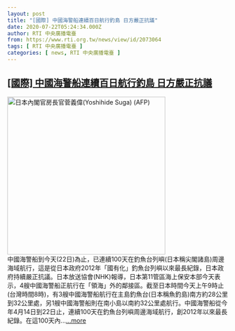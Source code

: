 ```yaml
---
layout: post
title: "[國際] 中國海警船連續百日航行釣島 日方嚴正抗議"
date: 2020-07-22T05:24:34.000Z
author: RTI 中央廣播電臺
from: https://www.rti.org.tw/news/view/id/2073064
tags: [ RTI 中央廣播電臺 ]
categories: [ news, RTI 中央廣播電臺 ]
---
```

<!--1595395474000-->
[[國際] 中國海警船連續百日航行釣島 日方嚴正抗議](https://www.rti.org.tw/news/view/id/2073064)
------

<div>
<img src="https://static.rti.org.tw/assets/thumbnails/2019/07/31/5ed55f6e9743f783156d65a4927bd156.jpg" width="360" alt="日本內閣官房長官菅義偉(Yoshihide Suga) (AFP)" title="日本內閣官房長官菅義偉(Yoshihide Suga) (AFP)"><br>中國海警船到今天(22日)為止，已連續100天在釣魚台列嶼(日本稱尖閣諸島)周邊海域航行，這是從日本政府2012年「國有化」釣魚台列嶼以來最長紀錄，日本政府持續嚴正抗議。日本放送協會(NHK)報導，日本第11管區海上保安本部今天表示，4艘中國海警船正航行在「領海」外的鄰接區。截至日本時間今天上午9時止(台灣時間8時)，有3艘中國海警船航行在主島釣魚台(日本稱魚釣島)南方約28公里到32公里處，另1艘中國海警船則在南小島以南約32公里處航行。中國海警船從今年4月14日到22日止，連續100天在釣魚台列嶼周邊海域航行，創2012年以來最長紀錄。在這100天內...<a target="_blank" href="https://www.rti.org.tw/news/view/id/2073064">...more</a>
</div>
